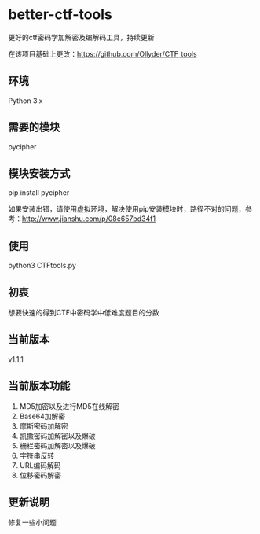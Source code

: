 # better-ctf-tools
更好的ctf密码学加解密及编解码工具，持续更新

在该项目基础上更改：https://github.com/Ollyder/CTF_tools

## 环境
Python 3.x

## 需要的模块
pycipher

## 模块安装方式
pip install pycipher

如果安装出错，请使用虚拟环境，解决使用pip安装模块时，路径不对的问题，参考：http://www.jianshu.com/p/08c657bd34f1
 
## 使用
python3 CTFtools.py

## 初衷
想要快速的得到CTF中密码学中低难度题目的分数

## 当前版本
v1.1.1

## 当前版本功能
1. MD5加密以及进行MD5在线解密
2. Base64加解密
3. 摩斯密码加解密
4. 凯撒密码加解密以及爆破
5. 栅栏密码加解密以及爆破
6. 字符串反转
7. URL编码解码
8. 位移密码解密

## 更新说明
修复一些小问题
